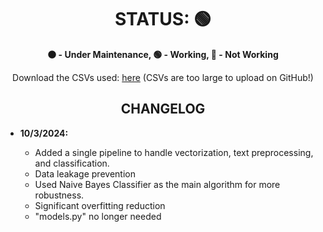 <!DOCTYPE html>
<html lang="en">
<head>
  <meta charset="UTF-8">
  <meta name="viewport" content="width=device-width, initial-scale=1.0">
  <title>Project Status</title>
</head>
<body>

<h1 style="text-align: center;">STATUS: 🟢</h1>

<p style="text-align: center;">
  <strong>🟠 - Under Maintenance, 🟢 - Working, 🔴 - Not Working</strong>
</p>

<p style="text-align: center;">
  Download the CSVs used: <a href="https://drive.google.com/file/d/1Y8BTsQ6BnVq3hxrQDDEBfznNeGavIrhh/view?usp=drive_link">here</a> (CSVs are too large to upload on GitHub!)
</p>

<h2 style="text-align: center;">CHANGELOG</h2>

<ul>
  <li><strong>10/3/2024:</strong></li>
  <ul>
    <li>Added a single pipeline to handle vectorization, text preprocessing, and classification.</li>
    <li>Data leakage prevention</li>
    <li>Used Naive Bayes Classifier as the main algorithm for more robustness.</li>
    <li>Significant overfitting reduction</li>
    <li>"models.py" no longer needed</li>
  </ul>
</ul>

</body>
</html>

